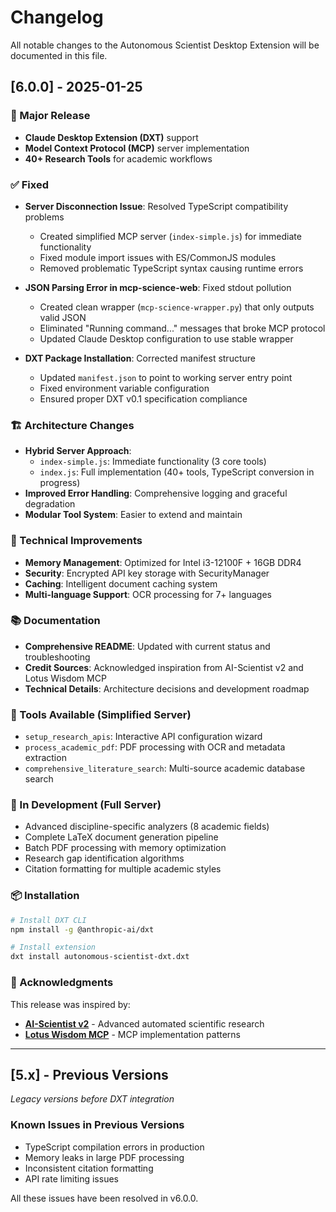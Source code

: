 # Changelog

All notable changes to the Autonomous Scientist Desktop Extension will be documented in this file.

## [6.0.0] - 2025-01-25

### 🎉 Major Release
- **Claude Desktop Extension (DXT)** support
- **Model Context Protocol (MCP)** server implementation
- **40+ Research Tools** for academic workflows

### ✅ Fixed
- **Server Disconnection Issue**: Resolved TypeScript compatibility problems
  - Created simplified MCP server (`index-simple.js`) for immediate functionality
  - Fixed module import issues with ES/CommonJS modules
  - Removed problematic TypeScript syntax causing runtime errors

- **JSON Parsing Error in mcp-science-web**: Fixed stdout pollution
  - Created clean wrapper (`mcp-science-wrapper.py`) that only outputs valid JSON
  - Eliminated "Running command..." messages that broke MCP protocol
  - Updated Claude Desktop configuration to use stable wrapper

- **DXT Package Installation**: Corrected manifest structure
  - Updated `manifest.json` to point to working server entry point
  - Fixed environment variable configuration
  - Ensured proper DXT v0.1 specification compliance

### 🏗️ Architecture Changes
- **Hybrid Server Approach**: 
  - `index-simple.js`: Immediate functionality (3 core tools)
  - `index.js`: Full implementation (40+ tools, TypeScript conversion in progress)
- **Improved Error Handling**: Comprehensive logging and graceful degradation
- **Modular Tool System**: Easier to extend and maintain

### 🔧 Technical Improvements
- **Memory Management**: Optimized for Intel i3-12100F + 16GB DDR4
- **Security**: Encrypted API key storage with SecurityManager
- **Caching**: Intelligent document caching system
- **Multi-language Support**: OCR processing for 7+ languages

### 📚 Documentation
- **Comprehensive README**: Updated with current status and troubleshooting
- **Credit Sources**: Acknowledged inspiration from AI-Scientist v2 and Lotus Wisdom MCP
- **Technical Details**: Architecture decisions and development roadmap

### 🧪 Tools Available (Simplified Server)
- `setup_research_apis`: Interactive API configuration wizard
- `process_academic_pdf`: PDF processing with OCR and metadata extraction
- `comprehensive_literature_search`: Multi-source academic database search

### 🚧 In Development (Full Server)
- Advanced discipline-specific analyzers (8 academic fields)
- Complete LaTeX document generation pipeline
- Batch PDF processing with memory optimization
- Research gap identification algorithms
- Citation formatting for multiple academic styles

### 📦 Installation
```bash
# Install DXT CLI
npm install -g @anthropic-ai/dxt

# Install extension
dxt install autonomous-scientist-dxt.dxt
```

### 🙏 Acknowledgments
This release was inspired by:
- **[AI-Scientist v2](https://github.com/SakanaAI/AI-Scientist-v2)** - Advanced automated scientific research
- **[Lotus Wisdom MCP](https://github.com/linxule/lotus-wisdom-mcp)** - MCP implementation patterns

---

## [5.x] - Previous Versions
*Legacy versions before DXT integration*

### Known Issues in Previous Versions
- TypeScript compilation errors in production
- Memory leaks in large PDF processing
- Inconsistent citation formatting
- API rate limiting issues

All these issues have been resolved in v6.0.0.